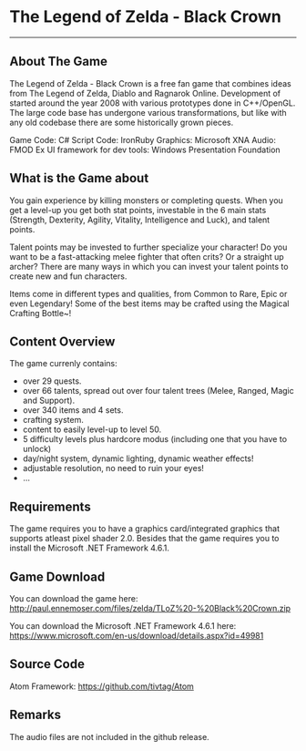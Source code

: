 # The Legend of Zelda - Black Crown
---------------------------------------
## About The Game
The Legend of Zelda - Black Crown is a free fan game that combines ideas from The Legend of Zelda, Diablo and Ragnarok Online.
Development of started around the year 2008 with various prototypes done in C++/OpenGL.
The large code base has undergone various transformations, but like with any old codebase there are some historically grown pieces.

Game Code: C#
Script Code: IronRuby
Graphics: Microsoft XNA
Audio: FMOD Ex
UI framework for dev tools: Windows Presentation Foundation

## What is the Game about
You gain experience by killing monsters or completing quests. 
When you get a level-up you get both stat points, investable in the 6 main stats
(Strength, Dexterity, Agility, Vitality, Intelligence and Luck), and talent points.

Talent points may be invested to further specialize your character! 
Do you want to be a fast-attacking melee fighter that often crits? Or a straight up archer?
There are many ways in which you can invest your talent points to create new and fun characters.

Items come in different types and qualities, from Common to Rare, Epic or even Legendary!
Some of the best items may be crafted using the Magical Crafting Bottle~!

## Content Overview
The game currenly contains:
- over 29 quests.
- over 66 talents, spread out over four talent trees (Melee, Ranged, Magic and Support).
- over 340 items and 4 sets.
- crafting system.
- content to easily level-up to level 50.
- 5 difficulty levels plus hardcore modus (including one that you have to unlock)
- day/night system, dynamic lighting, dynamic weather effects!
- adjustable resolution, no need to ruin your eyes!
- ...

## Requirements
The game requires you to have a graphics card/integrated graphics that supports atleast pixel shader 2.0.
Besides that the game requires you to install the Microsoft .NET Framework 4.6.1.

## Game Download
You can download the game here:
http://paul.ennemoser.com/files/zelda/TLoZ%20-%20Black%20Crown.zip

You can download the Microsoft .NET Framework 4.6.1 here:
https://www.microsoft.com/en-us/download/details.aspx?id=49981

## Source Code
Atom Framework: https://github.com/tivtag/Atom

## Remarks
The audio files are not included in the github release.
